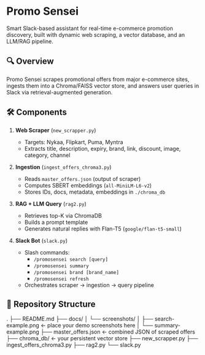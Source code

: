 # Promo Sensei

Smart Slack-based assistant for real-time e-commerce promotion discovery, built with dynamic web scraping, a vector database, and an LLM/RAG pipeline.

## 🔍 Overview

Promo Sensei scrapes promotional offers from major e-commerce sites, ingests them into a Chroma/FAISS vector store, and answers user queries in Slack via retrieval-augmented generation.

## 🛠️ Components

1. **Web Scraper** (`new_scrapper.py`)  
   - Targets: Nykaa, Flipkart, Puma, Myntra  
   - Extracts title, description, expiry, brand, link, discount, image, category, channel

2. **Ingestion** (`ingest_offers_chroma3.py`)  
   - Reads `master_offers.json` (output of scraper)  
   - Computes SBERT embeddings (`all-MiniLM-L6-v2`)  
   - Stores IDs, docs, metadata, embeddings in `./chroma_db`

3. **RAG + LLM Query** (`rag2.py`)  
   - Retrieves top-K via ChromaDB  
   - Builds a prompt template  
   - Generates natural replies with Flan-T5 (`google/flan-t5-small`)

4. **Slack Bot** (`slack.py`)  
   - Slash commands:  
     - `/promosensei search [query]`  
     - `/promosensei summary`  
     - `/promosensei brand [brand_name]`  
     - `/promosensei refresh`  
   - Orchestrates scraper → ingestion → query pipeline

## 📁 Repository Structure
   .
   ├── README.md
   ├── docs/
   │ └── screenshots/
   │ ├── search-example.png ← place your demo screenshots here
   │ └── summary-example.png
   ├── master_offers.json ← combined JSON of scraped offers
   ├── chroma_db/ ← your persistent vector store
   ├── new_scrapper.py
   ├── ingest_offers_chroma3.py
   ├── rag2.py
   └── slack.py



